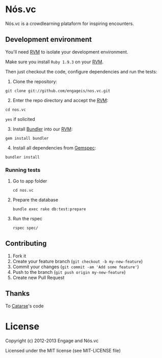 # Nós.vc

Nós.vc is a crowdlearning plataform for inspiring encounters.


## Development environment

You'll need [RVM](https://rvm.io/) to isolate your development environment.

Make sure you install `Ruby 1.9.3` on your [RVM](https://rvm.io/).

Then just checkout the code, configure dependencies and run the tests:

1. Clone the repository:

 `git clone git://github.com/engageis/nos.vc.git`

2. Enter the repo directory and accept the [RVM](https://rvm.io/):

 `cd nos.vc`

 `yes` if solicited

3. Install [Bundler](http://gembundler.com/) into our [RVM](https://rvm.io/):

 `gem install bundler`

4. Install all dependencies from [Gemspec](http://docs.rubygems.org/read/chapter/20):

 `bundler install`

### Running tests

1. Go to app folder

	`cd nos.vc`

2. Prepare the database
	
	`bundle exec rake db:test:prepare`

3. Run the rspec

	`rspec spec/`

## Contributing

1. Fork it
2. Create your feature branch (`git checkout -b my-new-feature`)
3. Commit your changes (`git commit -am 'Add some feature'`)
4. Push to the branch (`git push origin my-new-feature`)
5. Create new Pull Request

## Thanks

To [Catarse](http://github.com/catarse/catarse)'s code


# License

Copyright (c) 2012-2013 Engage and Nós.vc

Licensed under the MIT license (see MIT-LICENSE file)